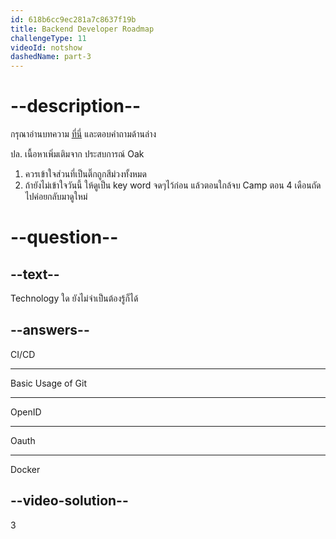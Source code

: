 ```yaml
---
id: 618b6cc9ec281a7c8637f19b
title: Backend Developer Roadmap
challengeType: 11
videoId: notshow
dashedName: part-3
---
```


# --description--

กรุณาอ่านบทความ [ที่นี่](https://roadmap.sh/backend) และตอบคำถามด้านล่าง

ปล. เนื้อหาเพิ่มเติมจาก ประสบการณ์ Oak

1) ควรเข้าใจส่วนที่เป็นติ๊กถูกสีม่วงทั้งหมด
1) ถ้ายังไม่เข้าใจวันนี้ ให้ดูเป็น key word จดๆไว้ก่อน แล้วตอนใกล้จบ Camp ตอน 4 เดือนถัดไปค่อยกลับมาดูใหม่

# --question--

## --text--

Technology ใด ยังไม่จำเป็นต้องรู้ก็ได้

## --answers--

CI/CD

---

Basic Usage of Git

---

OpenID

---

Oauth

---

Docker


## --video-solution--

3
